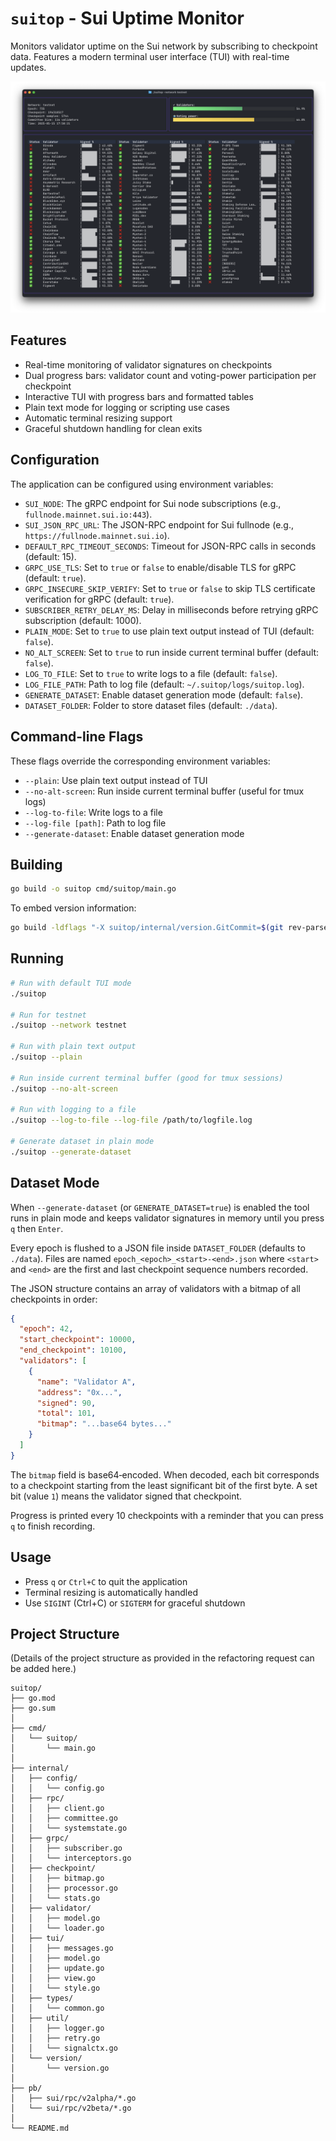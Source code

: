 # `suitop` - Sui Uptime Monitor

Monitors validator uptime on the Sui network by subscribing to checkpoint data. Features a modern terminal user interface (TUI) with real-time updates.

![Suitop Screenshot](./screenshot.png)

## Features

- Real-time monitoring of validator signatures on checkpoints
- Dual progress bars: validator count and voting-power participation per checkpoint
- Interactive TUI with progress bars and formatted tables
- Plain text mode for logging or scripting use cases
- Automatic terminal resizing support
- Graceful shutdown handling for clean exits

## Configuration

The application can be configured using environment variables:

- `SUI_NODE`: The gRPC endpoint for Sui node subscriptions (e.g., `fullnode.mainnet.sui.io:443`).
- `SUI_JSON_RPC_URL`: The JSON-RPC endpoint for Sui fullnode (e.g., `https://fullnode.mainnet.sui.io`).
- `DEFAULT_RPC_TIMEOUT_SECONDS`: Timeout for JSON-RPC calls in seconds (default: 15).
- `GRPC_USE_TLS`: Set to `true` or `false` to enable/disable TLS for gRPC (default: `true`).
- `GRPC_INSECURE_SKIP_VERIFY`: Set to `true` or `false` to skip TLS certificate verification for gRPC (default: `true`).
- `SUBSCRIBER_RETRY_DELAY_MS`: Delay in milliseconds before retrying gRPC subscription (default: 1000).
- `PLAIN_MODE`: Set to `true` to use plain text output instead of TUI (default: `false`).
- `NO_ALT_SCREEN`: Set to `true` to run inside current terminal buffer (default: `false`).
- `LOG_TO_FILE`: Set to `true` to write logs to a file (default: `false`).
- `LOG_FILE_PATH`: Path to log file (default: `~/.suitop/logs/suitop.log`).
- `GENERATE_DATASET`: Enable dataset generation mode (default: `false`).
- `DATASET_FOLDER`: Folder to store dataset files (default: `./data`).

## Command-line Flags

These flags override the corresponding environment variables:

- `--plain`: Use plain text output instead of TUI
- `--no-alt-screen`: Run inside current terminal buffer (useful for tmux logs)
- `--log-to-file`: Write logs to a file
- `--log-file [path]`: Path to log file
- `--generate-dataset`: Enable dataset generation mode

## Building

```bash
go build -o suitop cmd/suitop/main.go
```

To embed version information:
```bash
go build -ldflags "-X suitop/internal/version.GitCommit=$(git rev-parse HEAD) -X suitop/internal/version.BuildTime=$(date -u +%Y-%m-%dT%H:%M:%SZ) -X suitop/internal/version.Version=0.1.0" -o suitop cmd/suitop/main.go
```

## Running

```bash
# Run with default TUI mode
./suitop

# Run for testnet
./suitop --network testnet

# Run with plain text output
./suitop --plain

# Run inside current terminal buffer (good for tmux sessions)
./suitop --no-alt-screen

# Run with logging to a file
./suitop --log-to-file --log-file /path/to/logfile.log

# Generate dataset in plain mode
./suitop --generate-dataset
```

## Dataset Mode

When `--generate-dataset` (or `GENERATE_DATASET=true`) is enabled the tool runs
in plain mode and keeps validator signatures in memory until you press `q` then
`Enter`.

Every epoch is flushed to a JSON file inside `DATASET_FOLDER` (defaults to
`./data`).  Files are named `epoch_<epoch>_<start>-<end>.json` where `<start>` and
`<end>` are the first and last checkpoint sequence numbers recorded.

The JSON structure contains an array of validators with a bitmap of all
checkpoints in order:

```json
{
  "epoch": 42,
  "start_checkpoint": 10000,
  "end_checkpoint": 10100,
  "validators": [
    {
      "name": "Validator A",
      "address": "0x...",
      "signed": 90,
      "total": 101,
      "bitmap": "...base64 bytes..."
    }
  ]
}
```

The `bitmap` field is base64‑encoded.  When decoded, each bit corresponds to a
checkpoint starting from the least significant bit of the first byte.  A set bit
(value `1`) means the validator signed that checkpoint.

Progress is printed every 10 checkpoints with a reminder that you can press `q`
to finish recording.

## Usage

- Press `q` or `Ctrl+C` to quit the application
- Terminal resizing is automatically handled
- Use `SIGINT` (Ctrl+C) or `SIGTERM` for graceful shutdown

## Project Structure

(Details of the project structure as provided in the refactoring request can be added here.)

```
suitop/
├── go.mod
├── go.sum
│
├── cmd/                     
│   └── suitop/
│       └── main.go          
│
├── internal/                
│   ├── config/              
│   │   └── config.go
│   ├── rpc/                 
│   │   ├── client.go        
│   │   ├── committee.go     
│   │   └── systemstate.go   
│   ├── grpc/                
│   │   ├── subscriber.go    
│   │   └── interceptors.go  
│   ├── checkpoint/          
│   │   ├── bitmap.go        
│   │   ├── processor.go     
│   │   └── stats.go         
│   ├── validator/           
│   │   ├── model.go         
│   │   └── loader.go        
│   ├── tui/                 
│   │   ├── messages.go      
│   │   ├── model.go         
│   │   ├── update.go        
│   │   ├── view.go          
│   │   └── style.go         
│   ├── types/               
│   │   └── common.go        
│   ├── util/                
│   │   ├── logger.go        
│   │   ├── retry.go         
│   │   └── signalctx.go     
│   └── version/             
│       └── version.go
│
├── pb/                      
│   ├── sui/rpc/v2alpha/*.go
│   └── sui/rpc/v2beta/*.go
│
└── README.md
``` 